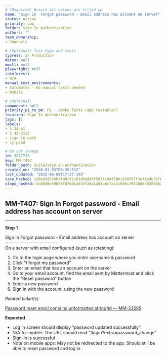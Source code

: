 ```yaml
---
# (Required) Ensure all values are filled up
name: "Sign In  Forgot password - Email address has account on server"
status: Active
priority: Low
folder: Sign In Authentication
authors: ""
team_ownership: 
- Channels

# (Optional) Test type and tools
cypress: in Production
detox: null
mmctl: null
playwright: null
rainforest: 
- N/A
manual_test_environments: 
- Automated - No manual tests needed
- Mobile

# (Optional)
component: null
priority_p1_to_p4: P1 - Smoke Tests (App testable?)
location: Sign In Authentication
tags: []
labels: 
- 5.34-p1
- 1.42-p123
- sign-in-auth
- cy-prod

# Do not change
id: 3877713
key: MM-T407
folder_path: suite/sign-in-authentication
created_on: "2020-01-03T00:39:51Z"
last_updated: "2022-09-09T17:57:19Z"
case_hashed: 1d8a92d2d6b3f48c91c81d8dd38f5877c94f7861168f57f3ef1edb35f0cb6ec64dfc0e5f48a3a4b51c1cc982072dc9c0
steps_hashed: dc88d8ef9679f8760cad4ef2da1a01bbcfac1c606cf937b08592892629bbfcd1f755ee20da54e8343edc74805e3b5237
---
```


## MM-T407: Sign In Forgot password - Email address has account on server

---

**Step 1**

Sign In Forgot password - Email address has account on server\
–––––––––––––––––––––––––\
On a server with email configured (such as rctesting):

1. Go to the login page where you enter username & password
2. Click "I forgot my password"
3. Enter an email that has an account on the server
4. Go to your email account, find the email sent by Mattermost and click the "Reset password" button
5. Enter a new password
6. Sign in with the account, using the new password

_Related ticket(s):_

[Password reset email contains unformatted string/id — MM-33595](https://mattermost.atlassian.net/browse/MM-33595)

**Expected**

- Log in screen should display "password updated successfully".
- N/A for mobile: The URL should read "/login?extra=password\_change"
- Sign-in is successful
- Note on mobile apps: May not be redirected to the app. Should still be able to reset password and log in.
